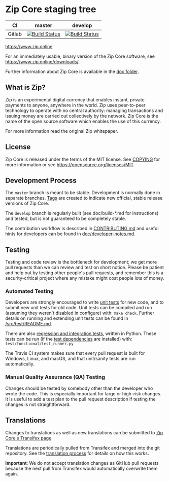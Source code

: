 Zip Core staging tree
===========================

|CI|master|develop|
|-|-|-|
|Gitlab|[![Build Status](https://gitlab.com/6zip-online/zip/badges/master/pipeline.svg)](https://gitlab.com/6zip-online/zip/-/tree/master)|[![Build Status](https://gitlab.com/6zip-online/zip/badges/develop/pipeline.svg)](https://gitlab.com/6zip-online/zip/-/tree/develop)|

https://www.zip.online

For an immediately usable, binary version of the Zip Core software, see
https://www.zip.online/downloads/.

Further information about Zip Core is available in the [doc folder](/doc).

What is Zip?
-------------

Zip is an experimental digital currency that enables instant, private
payments to anyone, anywhere in the world. Zip uses peer-to-peer technology
to operate with no central authority: managing transactions and issuing money
are carried out collectively by the network. Zip Core is the name of the open
source software which enables the use of this currency.


For more information read the original Zip whitepaper.

License
-------

Zip Core is released under the terms of the MIT license. See [COPYING](COPYING) for more
information or see https://opensource.org/licenses/MIT.

Development Process
-------------------

The `master` branch is meant to be stable. Development is normally done in separate branches.
[Tags](https://github.com/6zip-online/zip/tags) are created to indicate new official,
stable release versions of Zip Core.

The `develop` branch is regularly built (see doc/build-*.md for instructions) and tested, but is not guaranteed to be
completely stable.

The contribution workflow is described in [CONTRIBUTING.md](CONTRIBUTING.md)
and useful hints for developers can be found in [doc/developer-notes.md](doc/developer-notes.md).

Testing
-------

Testing and code review is the bottleneck for development; we get more pull
requests than we can review and test on short notice. Please be patient and help out by testing
other people's pull requests, and remember this is a security-critical project where any mistake might cost people
lots of money.

### Automated Testing

Developers are strongly encouraged to write [unit tests](src/test/README.md) for new code, and to
submit new unit tests for old code. Unit tests can be compiled and run
(assuming they weren't disabled in configure) with: `make check`. Further details on running
and extending unit tests can be found in [/src/test/README.md](/src/test/README.md).

There are also [regression and integration tests](/test), written
in Python.
These tests can be run (if the [test dependencies](/test) are installed) with: `test/functional/test_runner.py`

The Travis CI system makes sure that every pull request is built for Windows, Linux, and macOS, and that unit/sanity tests are run automatically.

### Manual Quality Assurance (QA) Testing

Changes should be tested by somebody other than the developer who wrote the
code. This is especially important for large or high-risk changes. It is useful
to add a test plan to the pull request description if testing the changes is
not straightforward.

Translations
------------

Changes to translations as well as new translations can be submitted to
[Zip Core's Transifex page](https://www.transifex.com/projects/p/zip/).

Translations are periodically pulled from Transifex and merged into the git repository. See the
[translation process](doc/translation_process.md) for details on how this works.

**Important**: We do not accept translation changes as GitHub pull requests because the next
pull from Transifex would automatically overwrite them again.
